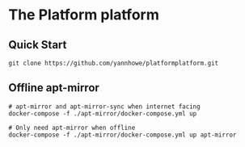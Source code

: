 # The Platform platform

## Quick Start
```
git clone https://github.com/yannhowe/platformplatform.git
```

## Offline apt-mirror
```
# apt-mirror and apt-mirror-sync when internet facing
docker-compose -f ./apt-mirror/docker-compose.yml up

# Only need apt-mirror when offline
docker-compose -f ./apt-mirror/docker-compose.yml up apt-mirror
```

